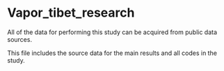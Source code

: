 # Vapor_tibet_research

All of the data for performing this study can be acquired from public data sources. 

This file includes the source data for the main results and all codes in the study.
